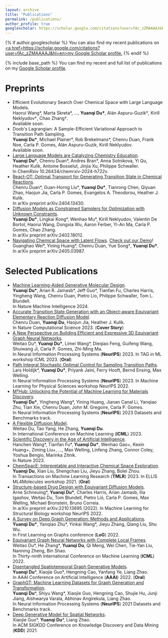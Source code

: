 ```yaml
---
layout: archive
title: "Publications"
permalink: /publications/
author_profile: true
googlescholar: https://scholar.google.com/citations?user=fAc_zZMAAAAJ&hl=en
---
```


{% if author.googlescholar %}
  You can also find my recent publications on <u><a href=https://scholar.google.com/citations?user=fAc_zZMAAAAJ&hl=en>my Google Scholar profile</a>.</u>
{% endif %}

{% include base_path %}
You can find my recent and full list of publications on my [Google Scholar profile](https://scholar.google.com/citations?user=fAc_zZMAAAAJ&hl=en). 

<!-- My publications center around several topics: from machine learning perspective, it includes **deep generative models**, **disentanglement learning**, **representation learning**, and **geometric deep learning**; from scientific perspective, it includes **molecular design**, **molecular modeling**, and **molecular simulation**. -->

Preprints
======
* Efficient Evolutionary Search Over Chemical Space with Large Language Models.  
Haorui Wang\*, Marta Skreta\*, ..., **Yuanqi Du†**, Alán Aspuru-Guzik†, Kirill Neklyudov†, Chao Zhang†.  
Available soon.
* Doob's Lagrangian: A Sample-Efficient Variational Approach to Transition Path Sampling.  
**Yuanqi Du\***, Michael Plainer\*, Rob Brekelmans\*, Chenru Duan, Frank Noe, Carla P. Gomes, Alán Aspuru-Guzik, Kirill Neklyudov.  
Available soon.
* [Large Language Models are Catalyzing Chemistry Education](https://chemrxiv.org/engage/chemrxiv/article-details/66772be25101a2ffa8412ee0).  
**Yuanqi Du\***, Chenru Duan\*, Andres Bran\*, Anna Sotnikova, Yi Qu, Heather Kulik, Antoine Bosselut, Jinjia Xu, Philippe Schwaller.  
In ChemRxiv 10.26434/chemrxiv-2024-h722v.
* [React-OT: Optimal Transport for Generating Transition State in Chemical Reactions](https://t.co/RwXUSEISmq).  
Chenru Duan\*, Guan-Horng Liu\*, **Yuanqi Du\***, Tianrong Chen, Qiyuan Zhao, Haojun Jia, Carla P. Gomes, Evangelos A. Theodorou, Heather J. Kulik.  
In arXiv preprint arXiv:2404.13430.
* [Diffusion Models as Constrained Samplers for Optimization with Unknown Constraints](https://arxiv.org/abs/2402.18012).  
**Yuanqi Du\***, Lingkai Kong\*, Wenhao Mu\*, Kirill Neklyudov, Valentin De Bortol, Haorui Wang, Dongxia Wu, Aaron Ferber, Yi-An Ma, Carla P. Gomes, Chao Zhang.  
In arXiv preprint arXiv:2402.18012.
* [Navigating Chemical Space with Latent Flows](https://arxiv.org/abs/2405.03987). [Check out our Demo](https://colab.research.google.com/drive/1QAy_QoEnDRaiLF6kJ6RyhuGx1qCJXYKm?usp=sharing)!  
Guanghao Wei\*, Yining Huang\*, Chenru Duan, Yue Song†, **Yuanqi Du†**.  
In arXiv preprint arXiv:2405.03987.

Selected Publications
======
* [Machine Learning-Aided Generative Molecular Design](https://www.nature.com/articles/s42256-024-00843-5).  
**Yuanqi Du\***, Arian R. Jamasb\*, Jeff Guo\*, Tianfan Fu, Charles Harris, Yingheng Wang, Chenru Duan, Pietro Lio, Philippe Schwaller, Tom L. Blundell.  
In Nature Machine Intelligence 2024.
* [Accurate Transition State Generation with an Object-aware Equivariant Elementary Reaction Diffusion Model](https://www.nature.com/articles/s43588-023-00563-7).  
Chenru Duan, **Yuanqi Du**, Haojun Jia, Heather J. Kulik.  
In Nature Computational Science 2023. (**Cover Story**)
* [A New Perspective on Building Efficient and Expressive 3D Equivariant Graph Neural Networks](https://arxiv.org/abs/2304.04757).  
Weitao Du\*, **Yuanqi Du\***, Limei Wang\*, Dieqiao Feng, Guifeng Wang, Shuiwang Ji, Carla P. Gomes, Zhi-Ming Ma.  
In Neural Information Processing Systems (**NeurIPS**) 2023. In TAG in ML workshop ICML 2023. (**Oral**)  
* [Path Integral Stochastic Optimal Control for Sampling Transition Paths](https://arxiv.org/abs/2207.02149).  
Lars Holdijk\*, **Yuanqi Du\***, Priyank Jaini, Ferry Hooft, Bernd Ensing, Max Welling.  
In Neural Information Processing Systems (**NeurIPS**) 2023. In Machine Learning for Physical Sciences workshop NeurIPS 2022.   
* [M²Hub: Unlocking the Potential of Machine Learning for Materials Discovery](https://arxiv.org/abs/2307.05378).  
**Yuanqi Du\***, Yingheng Wang\*, Yining Huang, Jianan Canal Li, Yanqiao Zhu, Tian Xie, Chenru Duan, John M. Gregoire, Carla P. Gomes.  
In Neural Information Processing Systems (**NeurIPS**) 2023 Datasets and Benchmarks track. 
* [A Flexible Diffusion Model](https://arxiv.org/abs/2206.10365).  
Weitao Du, Tao Yang, He Zhang, **Yuanqi Du**.  
In International Conference on Machine Learning (**ICML**) 2023.  
* [Scientific Discovery in the Age of Artificial Intelligence](https://www.nature.com/articles/s41586-023-06221-2).  
Hanchen Wang\*, Tianfan Fu\*, **Yuanqi Du\***, Wenhao Gao\+, Kexin Huang\+, Ziming Liu\+, ..., Max Welling, Linfeng Zhang, Connor Coley, Yoshua Bengio, Marinka Zitnik.  
In Nature 2023.
* [ChemSpacE: Interpretable and Interactive Chemical Space Exploration](https://openreview.net/forum?id=C1Xl8dYCBn).  
**Yuanqi Du**, Xian Liu, Shengchao Liu, Jieyu Zhang, Bolei Zhou.  
In Transactions on Machine Learning Research (**TMLR**) 2023. In ELLIS ML4Molecules workshop 2021. (**Oral**)  
* [Structure-based Drug Design with Equivariant Diffusion Models](https://arxiv.org/abs/2210.13695).  
Arne Schneuing\*, **Yuanqi Du\***, Charles Harris, Arian Jamasb, Ilia Igashov, Weitao Du, Tom Blundell, Pietro Lió, Carla P. Gomes, Max Welling, Michael Bronstein, Bruno Correia.  
In arXiv preprint arXiv:2210.13695 (2022). In Machine Learning for Structural Biology workshop NeurIPS 2022.  
* [A Survey on Deep Graph Generation: Methods and Applications](https://arxiv.org/pdf/2203.06714.pdf).  
**Yuanqi Du\***, Yanqiao Zhu\*, Yinkai Wang\*, Jieyu Zhang, Qiang Liu, Shu Wu.  
In First Learning on Graphs conference (**LoG**) 2022.  
* [Equivariant Graph Neural Networks with Complete Local Frames](https://arxiv.org/pdf/2110.14811.pdf).  
Weitao Du\*, He Zhang\*, **Yuanqi Du**, Qi Meng, Wei Chen, Tie-Yan Liu, Nanning Zheng, Bin Shao.  
In Thirty-ninth International Conference on Machine Learning (**ICML**) 2022.  
* [Disentangled Spatiotemporal Graph Generative Models](https://ojs.aaai.org/index.php/AAAI/article/view/20607).  
**Yuanqi Du**\*, Xiaojie Guo\*, Hengning Cao, Yanfang Ye, Liang Zhao.  
In AAAI Conference on Artificial Intelligence (**AAAI**) 2022. (**Oral**)  
* [GraphGT: Machine Learning Datasets for Graph Generation and Transformation](https://openreview.net/forum?id=NYgt9vcdyjm).  
**Yuanqi Du**\*, Shiyu Wang\*, Xiaojie Guo, Hengning Cao, Shujie Hu, Junji Jiang, Aishwarya Varala, Abhinav Angirekula, Liang Zhao.  
In Neural Information Processing Systems (**NeurIPS**) 2021 Datasets and Benchmarks track.
* [Deep Generative Model for Spatial Networks](http://cs.emory.edu/~lzhao41/materials/papers/KDD21__Spatial_Graphs_Disentanglement_preprinted.pdf).  
Xiaojie Guo\*, **Yuanqi Du**\*, Liang Zhao.  
In ACM SIGKDD Conference on Knowledge Discovery and Data Mining (**KDD**) 2021.


